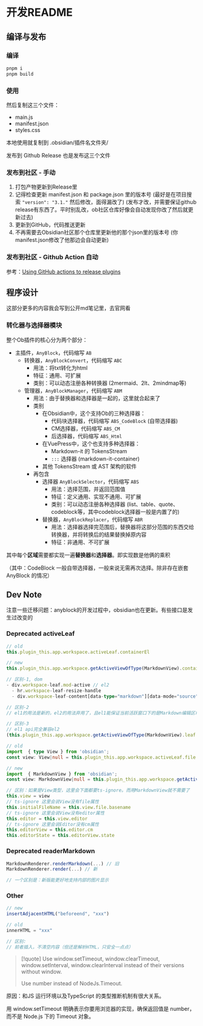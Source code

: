# 开发README

## 编译与发布

### 编译

```bash
pnpm i
pnpm build
```

### 使用

然后复制这三个文件：

- main.js
- manifest.json
- styles.css

本地使用就复制到 .obsidian/插件名文件夹/

发布到 Github Release 也是发布这三个文件

### 发布到社区 - 手动

1. 打包产物更新到Release里
2. 记得检查更新 manifest.json 和 package.json 里的版本号 (最好是在项目搜索 `"version": "3.1."` 然后修改，面得漏改了)
    (发布才改，并需要保证github release有东西了。平时别乱改，ob社区仓库好像会自动发现你改了然后就更新过去)
3. 更新到GitHub，代码推送更新
4. 不再需要去Obsidian社区那个仓库里更新他的那个json里的版本号 (你manifest.json修改了他那边会自动更新)

### 发布到社区 - Github Action 自动

参考：[Using GitHub actions to release plugins](https://forum.obsidian.md/t/using-github-actions-to-release-plugins/7877)

## 程序设计

这部分更多的内容我会写到公开md笔记里，去官网看

### 转化器与选择器模块

整个Ob插件的核心分为两个部分：

- 主插件，`AnyBlock`，代码缩写 `AB`
    - 转换器，`AnyBlockConvert`，代码缩写 `ABC`
        - 用法：将txt转化为html
        - 特征：通用、可扩展
        - 类别：可以动态注册各种转换器 (2mermaid、2lt、2mindmap等)
    - 管理器，`AnyBlockManager`，代码缩写 `ABM`
        - 用法：由于替换器和选择器是一起的，这里就合起来了
        - 类别
            - 在Obsidian中，这个支持Ob的三种选择器：
                - 代码块选择器，代码缩写 `ABS_CodeBlock` (自带选择器)
                - CM选择器，代码缩写 `ABS_CM`
                - 后选择器，代码缩写 `ABS_Html`
            - 在VuePress中，这个也支持多种选择器：
                - Markdown-it 的 TokensStream
                - `:::` 选择器 (markdown-it-container)
            - 其他 TokensStream 或 AST 架构的软件
        - 再包含
            - 选择器 `AnyBlockSelector`，代码缩写 `ABS`
                - 用法：选择范围，并返回范围值
                - 特征：定义通用、实现不通用、可扩展
                - 类别：可以动态注册各种选择器 (list、table、quote、codeblock等，其中codeblock选择器一般是内置了的)
            - 替换器，`AnyBlockReplacer`，代码缩写 `ABR`
                - 用法：选择器选择完范围后，替换器将这部分范围的东西交给转换器，并将转换后的结果替换掉原内容
                - 特征：非通用、不可扩展
            
其中每个**区域**需要都实现一遍**替换器**和**选择器**。即实现数是他俩的乘积

（其中：CodeBlock 一般自带选择器，一般来说无需再次选择。除非存在嵌套 AnyBlock 的情况）

## Dev Note

注意一些迁移问题：anyblock的开发过程中，obsidian也在更新。有些接口是发生过改变的

### Deprecated activeLeaf

```ts
// old
this.plugin_this.app.workspace.activeLeaf.containerEl

// new
this.plugin_this.app.workspace.getActiveViewOfType(MarkdownView).containerEl

// 区别-1, dom
- div.workspace-leaf.mod-active // el2
  - hr.workspace-leaf-resize-handle
  - div.workspace-leaf-content[data-type="markdown"][data-mode="source"]

// 区别-2
// el1的用法是新的，el2的用法弃用了，且el1能保证当前活跃窗口下的是Markdown编辑区域

// 区别-3
// el1 api完全兼容el2
(this.plugin_this.app.workspace.getActiveViewOfType(MarkdownView).leaf == this.plugin_this.app.workspace.activeLeaf)
```

```ts
// old
import  { type View } from 'obsidian';
const view: View|null = this.plugin_this.app.workspace.activeLeaf.file.view; // 未聚焦(active)会返回null

// new
import  { MarkdownView } from 'obsidian';
const view: MarkdownView|null = this.plugin_this.app.workspace.getActiveViewOfType(MarkdownView); // 未聚焦(active)会返回null

// 区别：如果是View类型，这里会下面都要ts-ignore。而用MarkdownView就不需要了
this.view = view
// ts-ignore 这里会说View没有file属性
this.initialFileName = this.view.file.basename
// ts-ignore 这里会说View没有editor属性
this.editor = this.view.editor
// ts-ignore 这里会说Editor没有cm属性
this.editorView = this.editor.cm
this.editorState = this.editorView.state
```

### Deprecated readerMarkdown

```ts
MarkdownRenderer.renderMarkdown(...) // 旧
MarkdownRenderer.render(...) // 新

// 一个区别是：新版能更好地支持内部的图片显示
```

### Other

```ts
// new
insertAdjacentHTML("beforeend", "xxx")

// old
innerHTML = "xxx"

// 区别:
// 前者插入，不清空内容（但还是解析HTML，只安全一点点）
```

> [!quote]
> Use window.setTimeout, window.clearTimeout, window.setInterval, window.clearInterval instead of their versions without window.
> 
> Use number instead of NodeJs.Timeout.

原因：和JS 运行环境以及TypeScript 的类型推断机制有很大关系。

用 window.setTimeout 明确表示你要用浏览器的实现，确保返回值是 number，而不是 Node.js 下的 Timeout 对象。
